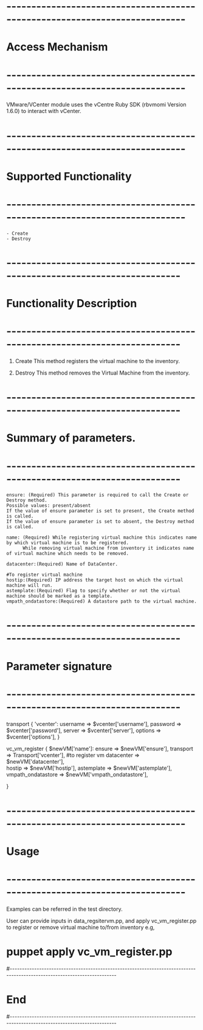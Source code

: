 
# --------------------------------------------------------------------------
# Access Mechanism 
# --------------------------------------------------------------------------

VMware/VCenter module uses the vCentre Ruby SDK (rbvmomi Version 1.6.0) to interact with vCenter.

# --------------------------------------------------------------------------
#  Supported Functionality
# --------------------------------------------------------------------------

	- Create
	- Destroy
	

# -------------------------------------------------------------------------
# Functionality Description
# -------------------------------------------------------------------------


  1. Create
     This method registers the virtual machine to the inventory.

   
  2. Destroy
     This method removes the Virtual Machine from the inventory.

  
# -------------------------------------------------------------------------
# Summary of parameters.
# -------------------------------------------------------------------------

   
    ensure: (Required) This parameter is required to call the Create or Destroy method.
    Possible values: present/absent
    If the value of ensure parameter is set to present, the Create method is called.
    If the value of ensure parameter is set to absent, the Destroy method is called.
	
	name: (Required) While registering virtual machine this indicates name by which virtual machine is to be registered. 
	      While removing virtual machine from inventory it indicates name of virtual machine which needs to be removed.
	
	datacenter:(Required) Name of DataCenter.
	
	#To register virtual machine 		
	hostip:(Required) IP address the target host on which the virtual machine will run.
	astemplate:(Required) Flag to specify whether or not the virtual machine should be marked as a template.
	vmpath_ondatastore:(Required) A datastore path to the virtual machine.  
	
    


# -------------------------------------------------------------------------
# Parameter signature 
# -------------------------------------------------------------------------

transport { 'vcenter':
  username => $vcenter['username'],
  password => $vcenter['password'],
  server   => $vcenter['server'],
  options  => $vcenter['options'],
}

vc_vm_register { $newVM['name']:
  ensure     => $newVM['ensure'],
  transport  => Transport['vcenter'],
  #to register vm
  datacenter => $newVM['datacenter'],  
  hostip       => $newVM['hostip'],
  astemplate => $newVM['astemplate'],
  vmpath_ondatastore  => $newVM['vmpath_ondatastore'], 
  
 }

# --------------------------------------------------------------------------
# Usage
# --------------------------------------------------------------------------
   Examples can be referred in the test directory.
   
   User can provide inputs in data_regsitervm.pp, and apply vc_vm_register.pp to register or remove virtual machine to/from inventory
   e.g,
   # puppet apply vc_vm_register.pp

#-------------------------------------------------------------------------------------------------------------------------
# End
#-------------------------------------------------------------------------------------------------------------------------	
